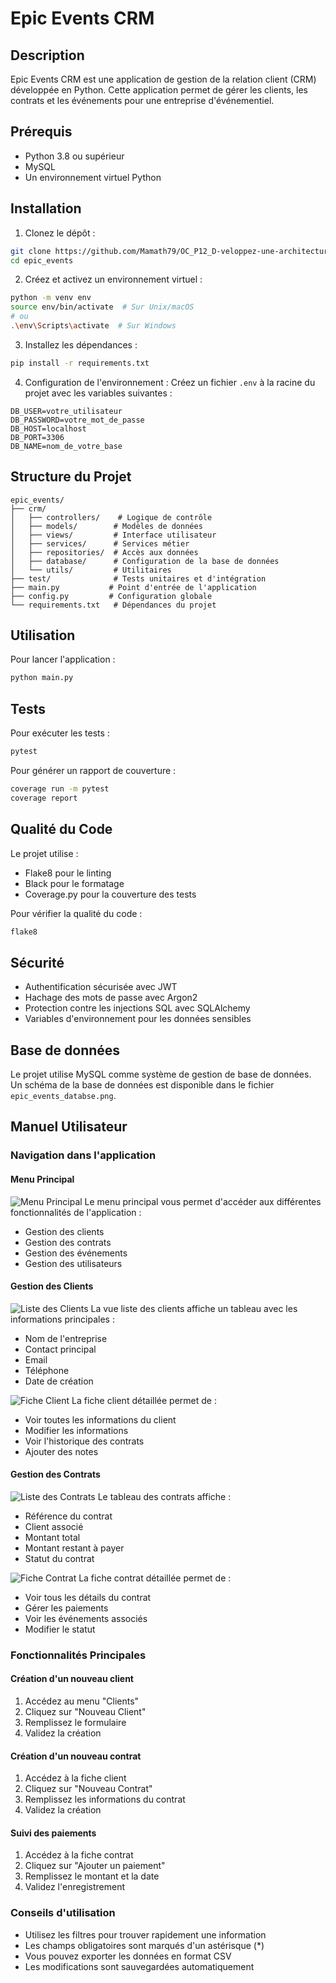 # Epic Events CRM

## Description
Epic Events CRM est une application de gestion de la relation client (CRM) développée en Python. Cette application permet de gérer les clients, les contrats et les événements pour une entreprise d'événementiel.

## Prérequis
- Python 3.8 ou supérieur
- MySQL
- Un environnement virtuel Python

## Installation

1. Clonez le dépôt :
```bash
git clone https://github.com/Mamath79/OC_P12_D-veloppez-une-architecture-back-end-securisee-avec-Python-et-SQL.git
cd epic_events
```

2. Créez et activez un environnement virtuel :
```bash
python -m venv env
source env/bin/activate  # Sur Unix/macOS
# ou
.\env\Scripts\activate  # Sur Windows
```

3. Installez les dépendances :
```bash
pip install -r requirements.txt
```

4. Configuration de l'environnement :
Créez un fichier `.env` à la racine du projet avec les variables suivantes :
```env
DB_USER=votre_utilisateur
DB_PASSWORD=votre_mot_de_passe
DB_HOST=localhost
DB_PORT=3306
DB_NAME=nom_de_votre_base
```

## Structure du Projet
```
epic_events/
├── crm/
│   ├── controllers/    # Logique de contrôle
│   ├── models/        # Modèles de données
│   ├── views/         # Interface utilisateur
│   ├── services/      # Services métier
│   ├── repositories/  # Accès aux données
│   ├── database/      # Configuration de la base de données
│   └── utils/         # Utilitaires
├── test/              # Tests unitaires et d'intégration
├── main.py           # Point d'entrée de l'application
├── config.py         # Configuration globale
└── requirements.txt   # Dépendances du projet
```

## Utilisation

Pour lancer l'application :
```bash
python main.py
```

## Tests

Pour exécuter les tests :
```bash
pytest
```

Pour générer un rapport de couverture :
```bash
coverage run -m pytest
coverage report
```

## Qualité du Code

Le projet utilise :
- Flake8 pour le linting
- Black pour le formatage
- Coverage.py pour la couverture des tests

Pour vérifier la qualité du code :
```bash
flake8
```

## Sécurité
- Authentification sécurisée avec JWT
- Hachage des mots de passe avec Argon2
- Protection contre les injections SQL avec SQLAlchemy
- Variables d'environnement pour les données sensibles

## Base de données
Le projet utilise MySQL comme système de gestion de base de données. Un schéma de la base de données est disponible dans le fichier `epic_events_databse.png`.

## Manuel Utilisateur

### Navigation dans l'application

#### Menu Principal
![Menu Principal](screenshots/menu_principal.png)
Le menu principal vous permet d'accéder aux différentes fonctionnalités de l'application :
- Gestion des clients
- Gestion des contrats
- Gestion des événements
- Gestion des utilisateurs

#### Gestion des Clients
![Liste des Clients](screenshots/liste_clients.png)
La vue liste des clients affiche un tableau avec les informations principales :
- Nom de l'entreprise
- Contact principal
- Email
- Téléphone
- Date de création

![Fiche Client](screenshots/fiche_client.png)
La fiche client détaillée permet de :
- Voir toutes les informations du client
- Modifier les informations
- Voir l'historique des contrats
- Ajouter des notes

#### Gestion des Contrats
![Liste des Contrats](screenshots/liste_contrats.png)
Le tableau des contrats affiche :
- Référence du contrat
- Client associé
- Montant total
- Montant restant à payer
- Statut du contrat

![Fiche Contrat](screenshots/fiche_contrat.png)
La fiche contrat détaillée permet de :
- Voir tous les détails du contrat
- Gérer les paiements
- Voir les événements associés
- Modifier le statut

### Fonctionnalités Principales

#### Création d'un nouveau client
1. Accédez au menu "Clients"
2. Cliquez sur "Nouveau Client"
3. Remplissez le formulaire
4. Validez la création

#### Création d'un nouveau contrat
1. Accédez à la fiche client
2. Cliquez sur "Nouveau Contrat"
3. Remplissez les informations du contrat
4. Validez la création

#### Suivi des paiements
1. Accédez à la fiche contrat
2. Cliquez sur "Ajouter un paiement"
3. Remplissez le montant et la date
4. Validez l'enregistrement

### Conseils d'utilisation
- Utilisez les filtres pour trouver rapidement une information
- Les champs obligatoires sont marqués d'un astérisque (*)
- Vous pouvez exporter les données en format CSV
- Les modifications sont sauvegardées automatiquement

